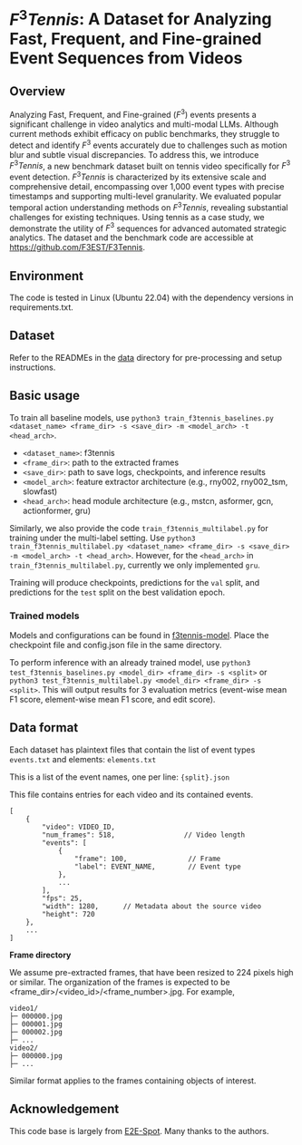 # $F^3Tennis$: A Dataset for Analyzing Fast, Frequent, and Fine-grained Event Sequences from Videos
## Overview
Analyzing Fast, Frequent, and Fine-grained ($F^3$) events presents a significant challenge in video analytics and multi-modal LLMs. Although current methods exhibit efficacy on public benchmarks, they struggle to detect and identify $F^3$ events accurately due to challenges such as motion blur and subtle visual discrepancies. To address this, we introduce $F^3Tennis$, a new benchmark dataset built on tennis video specifically for $F^3$ event detection. $F^3Tennis$ is characterized by its extensive scale and comprehensive detail, encompassing over 1,000 event types with precise timestamps and supporting multi-level granularity. We evaluated popular temporal action understanding methods on $F^3Tennis$, revealing substantial challenges for existing techniques. Using tennis as a case study, we demonstrate the utility of $F^3$ sequences for advanced automated strategic analytics. The dataset and the benchmark code are accessible at https://github.com/F3EST/F3Tennis.

## Environment
The code is tested in Linux (Ubuntu 22.04) with the dependency versions in requirements.txt.

## Dataset
Refer to the READMEs in the [data](https://github.com/F3EST/F3Tennis/tree/main/data) directory for pre-processing and setup instructions.

## Basic usage
To train all baseline models, use `python3 train_f3tennis_baselines.py <dataset_name> <frame_dir> -s <save_dir> -m <model_arch> -t <head_arch>`.

* `<dataset_name>`: f3tennis
* `<frame_dir>`: path to the extracted frames
* `<save_dir>`: path to save logs, checkpoints, and inference results
* `<model_arch>`: feature extractor architecture (e.g., rny002, rny002_tsm, slowfast)
* `<head_arch>`: head module architecture (e.g., mstcn, asformer, gcn, actionformer, gru)

Similarly, we also provide the code `train_f3tennis_multilabel.py` for training under the multi-label setting. Use `python3 train_f3tennis_multilabel.py <dataset_name> <frame_dir> -s <save_dir> -m <model_arch> -t <head_arch>`. However, for the `<head_arch>` in `train_f3tennis_multilabel.py`, currently we only implemented `gru`. 

Training will produce checkpoints, predictions for the `val` split, and predictions for the `test` split on the best validation epoch.

### Trained models
Models and configurations can be found in [f3tennis-model](https://github.com/F3EST/F3Tennis/tree/main/f3tennis-model). Place the checkpoint file and config.json file in the same directory.

To perform inference with an already trained model, use `python3 test_f3tennis_baselines.py <model_dir> <frame_dir> -s <split>` or `python3 test_f3tennis_multilabel.py <model_dir> <frame_dir> -s <split>`. This will output results for 3 evaluation metrics (event-wise mean F1 score, element-wise mean F1 score, and edit score).

## Data format
Each dataset has plaintext files that contain the list of event types `events.txt` and elements: `elements.txt`

This is a list of the event names, one per line: `{split}.json`

This file contains entries for each video and its contained events.
```
[
    {
        "video": VIDEO_ID,
        "num_frames": 518,                 // Video length
        "events": [
            {
                "frame": 100,               // Frame
                "label": EVENT_NAME,        // Event type
            },
            ...
        ],
        "fps": 25,
        "width": 1280,      // Metadata about the source video
        "height": 720
    },
    ...
]
```
**Frame directory**

We assume pre-extracted frames, that have been resized to 224 pixels high or similar. The organization of the frames is expected to be <frame_dir>/<video_id>/<frame_number>.jpg. For example,
```
video1/
├─ 000000.jpg
├─ 000001.jpg
├─ 000002.jpg
├─ ...
video2/
├─ 000000.jpg
├─ ...
```
Similar format applies to the frames containing objects of interest.

## Acknowledgement
This code base is largely from [E2E-Spot](https://github.com/jhong93/spot). Many thanks to the authors.








